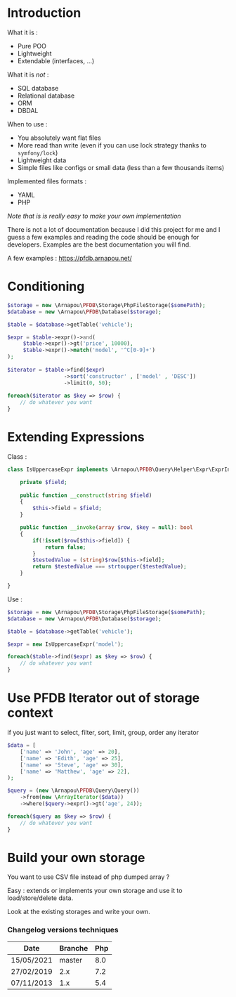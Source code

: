Introduction
============

What it is :

* Pure POO
* Lightweight
* Extendable (interfaces, ...)

What it is _not_ :

* SQL database
* Relational database
* ORM
* DBDAL

When to use : 

* You absolutely want flat files
* More read than write (even if you can use lock strategy thanks to `symfony/lock`)
* Lightweight data
* Simple files like configs or small data (less than a few thousands items)

Implemented files formats :

* YAML
* PHP

_Note that is is really easy to make your own implementation_


There is not a lot of documentation because I did this project for me and I guess a few examples and reading the code should be enough for developers.
Examples are the best documentation you will find.

A few examples : https://pfdb.arnapou.net/

Conditioning
========
```php
$storage = new \Arnapou\PFDB\Storage\PhpFileStorage($somePath);
$database = new \Arnapou\PFDB\Database($storage);

$table = $database->getTable('vehicle');

$expr = $table->expr()->and(
     $table->expr()->gt('price', 10000),
     $table->expr()->match('model', '^C[0-9]+')
);
    
$iterator = $table->find($expr)
                  ->sort('constructor' , ['model' , 'DESC'])
                  ->limit(0, 50);
                  
foreach($iterator as $key => $row) {
    // do whatever you want
}
```
    
Extending Expressions
=================
Class :

```php
class IsUppercaseExpr implements \Arnapou\PFDB\Query\Helper\Expr\ExprInterface {

    private $field;
    
    public function __construct(string $field) 
    {
        $this->field = $field;
    }

    public function __invoke(array $row, $key = null): bool
    {
        if(!isset($row[$this->field]) {
            return false;
        }
        $testedValue = (string)$row[$this->field];
        return $testedValue === strtoupper($testedValue);
    }

}
```

Use :

```php
$storage = new \Arnapou\PFDB\Storage\PhpFileStorage($somePath);
$database = new \Arnapou\PFDB\Database($storage);

$table = $database->getTable('vehicle');

$expr = new IsUppercaseExpr('model');

foreach($table->find($expr) as $key => $row) {
    // do whatever you want
}
```

Use PFDB Iterator out of storage context
========================================

if you just want to select, filter, sort, limit, group, order any iterator 

```php
$data = [
    ['name' => 'John', 'age' => 20],
    ['name' => 'Edith', 'age' => 25],
    ['name' => 'Steve', 'age' => 30],
    ['name' => 'Matthew', 'age' => 22],
);

$query = (new \Arnapou\PFDB\Query\Query())
    ->from(new \ArrayIterator($data))
    ->where($query->expr()->gt('age', 24));

foreach($query as $key => $row) {
    // do whatever you want
}
```

Build your own storage
======================
You want to use CSV file instead of php dumped array ?

Easy : extends or implements your own storage and use it to load/store/delete data.

Look at the existing storages and write your own.

### Changelog versions techniques

| Date       | Branche | Php | 
|------------|---------|-----|
| 15/05/2021 | master  | 8.0 |
| 27/02/2019 | 2.x     | 7.2 |
| 07/11/2013 | 1.x     | 5.4 |
